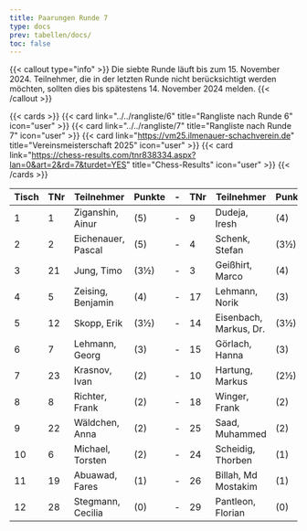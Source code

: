 ```yaml
---
title: Paarungen Runde 7
type: docs
prev: tabellen/docs/
toc: false
---
```


{{< callout type="info" >}}
Die siebte Runde läuft bis zum 15. November 2024. Teilnehmer, die in der letzten Runde nicht berücksichtigt werden möchten, sollten dies bis spätestens 14. November 2024 melden.
{{< /callout >}}

{{< cards >}}
{{< card link="../../rangliste/6" title="Rangliste nach Runde 6" icon="user" >}}
{{< card link="../../rangliste/7" title="Rangliste nach Runde 7" icon="user" >}}
{{< card link="https://vm25.ilmenauer-schachverein.de" title="Vereinsmeisterschaft 2025" icon="user" >}}
{{< card link="https://chess-results.com/tnr838334.aspx?lan=0&art=2&rd=7&turdet=YES" title="Chess-Results" icon="user" >}}
{{< /cards >}}


| Tisch | TNr | Teilnehmer               | Punkte | - | TNr | Teilnehmer           | Punkte | Ergebnis |
|-------|-----|--------------------------|--------|---|-----|----------------------|--------|----------|
| 1     | 1   | Ziganshin, Ainur         | (5)    | - | 9   | Dudeja, Iresh        | (4)    | ½ - ½    |
| 2     | 2   | Eichenauer, Pascal       | (5)    | - | 4   | Schenk, Stefan       | (3½)   | 0 - 1    |
| 3     | 21  | Jung, Timo               | (3½)   | - | 3   | Geißhirt, Marco      | (4)    | 0 - 1    |
| 4     | 5   | Zeising, Benjamin        | (4)    | - | 17  | Lehmann, Norik       | (3)    | 1 - 0    |
| 5     | 12  | Skopp, Erik              | (3½)   | - | 14  | Eisenbach, Markus, Dr.| (3½)  | 0 - 1    |
| 6     | 7   | Lehmann, Georg           | (3)    | - | 15  | Görlach, Hanna       | (3)    | 1 - 0    |
| 7     | 23  | Krasnov, Ivan            | (2)    | - | 10  | Hartung, Markus      | (2½)   | 0 - 1    |
| 8     | 8   | Richter, Frank           | (2)    | - | 18  | Winger, Frank        | (2)    | 1 - 0    |
| 9     | 22  | Wäldchen, Anna           | (2)    | - | 25  | Saad, Muhammed       | (2)    | - - -    |
| 10    | 6   | Michael, Torsten         | (2)    | - | 24  | Scheidig, Thorben    | (1)    | - - -    |
| 11    | 19  | Abuawad, Fares           | (1)    | - | 26  | Billah, Md Mostakim  | (1)    | - - -    |
| 12    | 28  | Stegmann, Cecilia        | (0)    | - | 29  | Pantleon, Florian    | (0)    | 0 - 1    |
